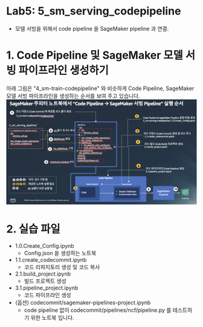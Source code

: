 # Lab5: 5_sm_serving_codepipeline
- 모델 서빙을 위해서 code pipeline 을 SageMaker pipeline 과 연결.


# 1. Code Pipeline 및 SageMaker 모델 서빙 파이프라인 생성하기

아래 그림은 "4_sm-train-codepipeline" 와 비슷하게 Code Pipeline, SageMaker 모델 서빙 파이프라인을 생성하는 순서를 보여 주고 있습니다.
![how_to_serve_on_codepipeline.png](img/how_to_serve_on_codepipeline.png)

# 2. 실습 파일 

- 1.0.Create_Config.ipynb
    - Config.json 을 생성하는 노트북
- 1.1.create_codecommit.ipynb
    - 코드 리파지토리 생성 및 코드 복사
- 2.1.build_project.ipynb
    - 빌드 프로젝트 생성
- 3.1.pipeline_project.ipynb
    - 코드 파이프라인 생성
- (옵션) codecommit/sagemaker-pipelines-project.ipynb
    - code pipeline 없이 codecommit/pipelines/ncf/pipeline.py 를 테스트하기 위한 노트북 입니다.
    


